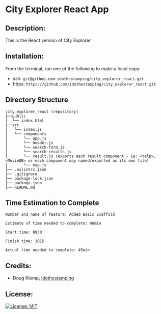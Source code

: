 # City Explorer React App

## Description:
This is the React version of City Explorer

## Installation:
From the terminal, run one of the following to make a local copy:
* ssh: `git@github.com:idothestamping/city_explorer_react.git`
* https: `https://github.com/idothestamping/city_explorer_react.git`

## Directory Structure
```
city_explorer_react (repository)
├──public
│  └── index.html
├──src
│   └── index.js
│   └── components
│       └── app.js
│       └── header.js
│       └── search-form.js
│       └── search-results.js
│       └── result.js (exports each result component - ie: <Yelp>, <MovieDB> or each component may named/exported as its own file)
│       └── map.js
├── .eslintrc.json
├── .gitignore
├── package-lock.json
├── package.json
├── README.md
```

## Time Estimation to Complete
```
Number and name of feature: Added Basic Scaffold

Estimate of time needed to complete: 60min

Start time: 0930

Finish time: 1015

Actual time needed to complete: 45min
```

## Credits:
* Doug Klemp, [idothestamping](https://github.com/idothestamping)

## License:
[![License: MIT](https://img.shields.io/badge/License-MIT-yellow.svg)](https://github.com/idothestamping/simple-counter-app/blob/master/LICENSE)
